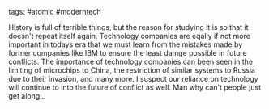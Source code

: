 tags: #atomic #moderntech 

History is full of terrible things, but the reason for studying it is so that it doesn't repeat itself again. Technology companies are eqally if not more important in todays era that we must learn from the mistakes made by former companies like IBM to ensure the least damge possible in future conflicts. The importance of technology companies can been seen in the limiting of microchips to China, the restriction of similar systems to Russia due to their invasion, and many more. I suspect our reliance on technology will continue to into the future of conflict as well. Man why can't people just get along... 